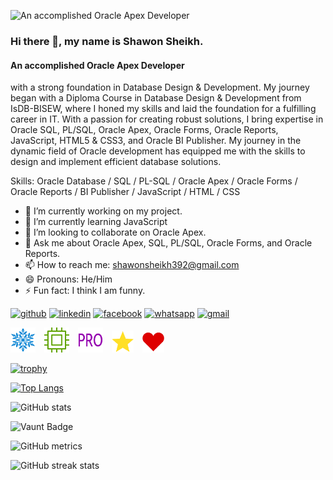 ![An accomplished Oracle Apex Developer](https://media.licdn.com/dms/image/D5616AQFq4Nxt70lxZw/profile-displaybackgroundimage-shrink_350_1400/0/1707489385815?e=1713398400&v=beta&t=LmqOIgpTJ9PasLN7rs9IyVOohKlIpcsVqcTZDOWkqno)
### Hi there 👋, my name is Shawon Sheikh.
#### An accomplished Oracle Apex Developer

with a strong foundation in Database Design & Development. My journey began with a Diploma Course in Database Design & Development from IsDB-BISEW, where I honed my skills and laid the foundation for a fulfilling career in IT.
With a passion for creating robust solutions, I bring expertise in Oracle SQL, PL/SQL, Oracle Apex, Oracle Forms, Oracle Reports, JavaScript, HTML5 & CSS3, and Oracle BI Publisher. My journey in the dynamic field of Oracle development has equipped me with the skills to design and implement efficient database solutions.

Skills: Oracle Database / SQL / PL-SQL / Oracle Apex / Oracle Forms / Oracle Reports / BI Publisher / JavaScript / HTML / CSS

- 🔭 I’m currently working on my project. 
- 🌱 I’m currently learning JavaScript 
- 👯 I’m looking to collaborate on Oracle Apex. 
- 💬 Ask me about Oracle Apex, SQL, PL/SQL, Oracle Forms, and Oracle Reports. 
- 📫 How to reach me: shawonsheikh392@gmail.com 
- 😄 Pronouns: He/Him 
- ⚡ Fun fact: I think I am funny. 


[<img src='https://cdn.jsdelivr.net/npm/simple-icons@3.0.1/icons/github.svg' alt='github' height='40'>](https://github.com/shawon392)  [<img src='https://cdn.jsdelivr.net/npm/simple-icons@3.0.1/icons/linkedin.svg' alt='linkedin' height='40'>](https://www.linkedin.com/in/www.linkedin.com/in/shawon-sheikh/)  [<img src='https://cdn.jsdelivr.net/npm/simple-icons@3.0.1/icons/facebook.svg' alt='facebook' height='40'>](https://www.facebook.com/https://www.facebook.com/shawon.sheikh.100095531288058)  [<img src='https://cdn.jsdelivr.net/npm/simple-icons@3.0.1/icons/whatsapp.svg' alt='whatsapp' height='40'>](https://wa.me/+8801779815788)  [<img src='https://cdn.jsdelivr.net/npm/simple-icons@3.0.1/icons/gmail.svg' alt='gmail' height='40'>](shawonsheikh392@gmail.com)  

<a href='https://archiveprogram.github.com/'><img src='https://raw.githubusercontent.com/acervenky/animated-github-badges/master/assets/acbadge.gif' width='40' height='40'></a> <a href='https://docs.github.com/en/developers'><img src='https://raw.githubusercontent.com/acervenky/animated-github-badges/master/assets/devbadge.gif' width='40' height='40'></a> <a href='https://github.com/pricing'><img src='https://raw.githubusercontent.com/acervenky/animated-github-badges/master/assets/pro.gif' width='40' height='40'></a> <a href='https://stars.github.com/'><img src='https://raw.githubusercontent.com/acervenky/animated-github-badges/master/assets/starbadge.gif' width='35' height='35'></a> <a href='https://docs.github.com/en/github/supporting-the-open-source-community-with-github-sponsors'><img src='https://raw.githubusercontent.com/acervenky/animated-github-badges/master/assets/sponsorbadge.gif' width='35' height='35'></a> 

[![trophy](https://github-profile-trophy.vercel.app/?username=shawon392)](https://github.com/ryo-ma/github-profile-trophy)

[![Top Langs](https://github-readme-stats.vercel.app/api/top-langs/?username=shawon392)](https://github.com/anuraghazra/github-readme-stats)

![GitHub stats](https://github-readme-stats.vercel.app/api?username=shawon392&show_icons=true&count_private=true)  

![Vaunt Badge](https://api.vaunt.dev/v1/github/entities/shawon392/contributions?format=svg&private=true)  

![GitHub metrics](https://metrics.lecoq.io/shawon392)  

![GitHub streak stats](https://streak-stats.demolab.com/?user=shawon392)  

